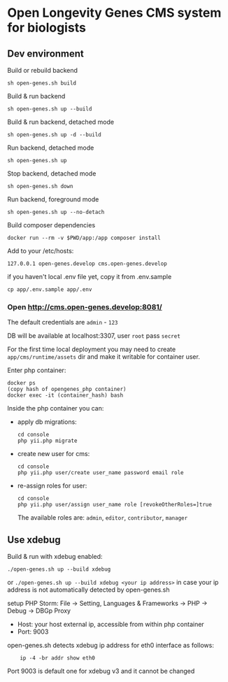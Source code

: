 # Open Longevity Genes CMS system for biologists

## Dev environment

Build or rebuild backend
```
sh open-genes.sh build
```
Build & run backend
```
sh open-genes.sh up --build
```

Build & run backend, detached mode
```
sh open-genes.sh up -d --build
```
Run backend, detached mode
```
sh open-genes.sh up
```
Stop backend, detached mode
```
sh open-genes.sh down
```
Run backend, foreground mode
```
sh open-genes.sh up --no-detach
```
Build composer dependencies
```
docker run --rm -v $PWD/app:/app composer install
```

Add to your /etc/hosts:
```
127.0.0.1 open-genes.develop cms.open-genes.develop
```
if you haven't local .env file yet, copy it from .env.sample
```
cp app/.env.sample app/.env
```
### Open http://cms.open-genes.develop:8081/

The default credentials are `admin` - `123`

DB will be available at localhost:3307, user `root` pass `secret` 

For the first time local deployment you may need to create  `app/cms/runtime/assets` dir and make it writable for container user.

Enter php container:
```
docker ps
(copy hash of opengenes_php container)
docker exec -it (container_hash) bash
```

Inside the php container you can:
* apply db migrations:
    ```
    cd console
    php yii.php migrate
    ```
* create new user for cms:
    ```
    cd console
    php yii.php user/create user_name password email role
    ```
* re-assign roles for user:
    ```
    cd console
    php yii.php user/assign user_name role [revokeOtherRoles=]true
    ```
  The available roles are: `admin`, `editor`, `contributor`, `manager`

## Use xdebug

Build & run with xdebug enabled:
```
./open-genes.sh up --build xdebug
```

or ```./open-genes.sh up --build xdebug <your ip address>```
in case your ip address is not automatically detected by open-genes.sh

setup PHP Storm: File -> Setting, Languages & Frameworks -> PHP -> Debug -> DBGp Proxy
* Host: your host external ip, accessible from within php container
* Port: 9003

open-genes.sh detects xdebug ip address for eth0 interface as follows:
```
    ip -4 -br addr show eth0
```

Port 9003 is default one for xdebug v3 and it cannot be changed
